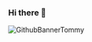 ### Hi there 👋

<!--
**ThomasN72/thomasn72** is a ✨ _special_ ✨ repository because its `README.md` (this file) appears on your GitHub profile.

Here are some ideas to get you started:

- 🔭 I’m currently working on ...
- 🌱 I’m currently learning ...
- 👯 I’m looking to collaborate on ...
- 🤔 I’m looking for help with ...
- 💬 Ask me about ...
- 📫 How to reach me: ...
- 😄 Pronouns: ...
- ⚡ Fun fact: ...
-->


![GithubBannerTommy](https://user-images.githubusercontent.com/32503790/117561243-dc4bfa00-b049-11eb-9912-7abf89478fa1.png)
